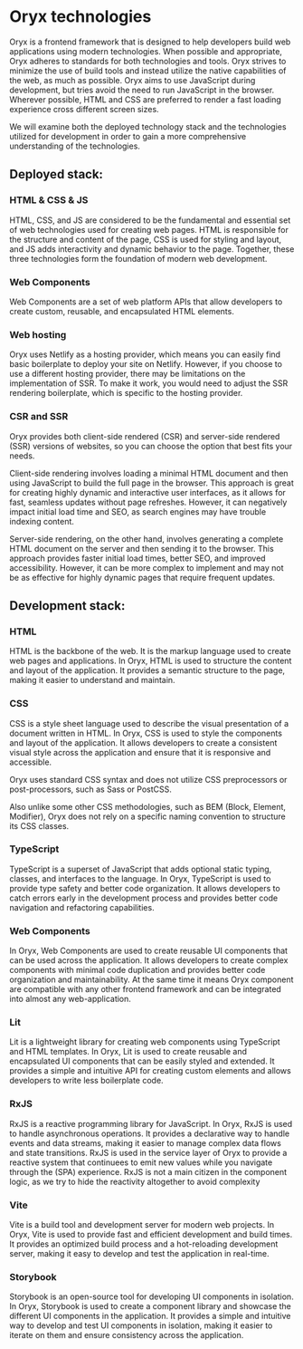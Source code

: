 # Oryx technologies

Oryx is a frontend framework that is designed to help developers build web applications using modern technologies.
When possible and appropriate, Oryx adheres to standards for both technologies and tools.
Oryx strives to minimize the use of build tools and instead utilize the native capabilities of the web, as much as possible.
Oryx aims to use JavaScript during development, but tries avoid the need to run JavaScript in the browser. Wherever possible, HTML and CSS are preferred to render a fast loading experience cross different screen sizes.

We will examine both the deployed technology stack and the technologies utilized for development in order to gain a more comprehensive understanding of the technologies.

## Deployed stack:

### HTML & CSS & JS
HTML, CSS, and JS are considered to be the fundamental and essential set of web technologies used for creating web pages. HTML is responsible for the structure and content of the page, CSS is used for styling and layout, and JS adds interactivity and dynamic behavior to the page. Together, these three technologies form the foundation of modern web development.

### Web Components
Web Components are a set of web platform APIs that allow developers to create custom, reusable, and encapsulated HTML elements.

### Web hosting
Oryx uses Netlify as a hosting provider, which means you can easily find basic boilerplate to deploy your site on Netlify. However, if you choose to use a different hosting provider, there may be limitations on the implementation of SSR. To make it work, you would need to adjust the SSR rendering boilerplate, which is specific to the hosting provider.

### CSR and SSR
Oryx provides both client-side rendered (CSR) and server-side rendered (SSR) versions of websites, so you can choose the option that best fits your needs.

Client-side rendering involves loading a minimal HTML document and then using JavaScript to build the full page in the browser. This approach is great for creating highly dynamic and interactive user interfaces, as it allows for fast, seamless updates without page refreshes. However, it can negatively impact initial load time and SEO, as search engines may have trouble indexing content.

Server-side rendering, on the other hand, involves generating a complete HTML document on the server and then sending it to the browser. This approach provides faster initial load times, better SEO, and improved accessibility. However, it can be more complex to implement and may not be as effective for highly dynamic pages that require frequent updates.

## Development stack:

### HTML
HTML is the backbone of the web. It is the markup language used to create web pages and applications. In Oryx, HTML is used to structure the content and layout of the application. It provides a semantic structure to the page, making it easier to understand and maintain.

### CSS
CSS is a style sheet language used to describe the visual presentation of a document written in HTML. In Oryx, CSS is used to style the components and layout of the application. It allows developers to create a consistent visual style across the application and ensure that it is responsive and accessible.

Oryx uses standard CSS syntax and does not utilize CSS preprocessors or post-processors, such as Sass or PostCSS. 

Also unlike some other CSS methodologies, such as BEM (Block, Element, Modifier), Oryx does not rely on a specific naming convention to structure its CSS classes.

### TypeScript
TypeScript is a superset of JavaScript that adds optional static typing, classes, and interfaces to the language. In Oryx, TypeScript is used to provide type safety and better code organization. It allows developers to catch errors early in the development process and provides better code navigation and refactoring capabilities.

### Web Components
In Oryx, Web Components are used to create reusable UI components that can be used across the application. It allows developers to create complex components with minimal code duplication and provides better code organization and maintainability. At the same time it means Oryx component are compatible with any other frontend framework and can be integrated into almost any web-application.

### Lit
Lit is a lightweight library for creating web components using TypeScript and HTML templates. In Oryx, Lit is used to create reusable and encapsulated UI components that can be easily styled and extended. It provides a simple and intuitive API for creating custom elements and allows developers to write less boilerplate code.

### RxJS
RxJS is a reactive programming library for JavaScript. In Oryx, RxJS is used to handle asynchronous operations. It provides a declarative way to handle events and data streams, making it easier to manage complex data flows and state transitions.
RxJS is used in the service layer of Oryx to provide a reactive system that continuees to emit new values while you navigate through the (SPA) experience.
RxJS is not a main citizen in the component logic, as we try to hide the reactivity altogether to avoid complexity

### Vite
Vite is a build tool and development server for modern web projects. In Oryx, Vite is used to provide fast and efficient development and build times. It provides an optimized build process and a hot-reloading development server, making it easy to develop and test the application in real-time.

### Storybook
Storybook is an open-source tool for developing UI components in isolation. In Oryx, Storybook is used to create a component library and showcase the different UI components in the application. It provides a simple and intuitive way to develop and test UI components in isolation, making it easier to iterate on them and ensure consistency across the application.


